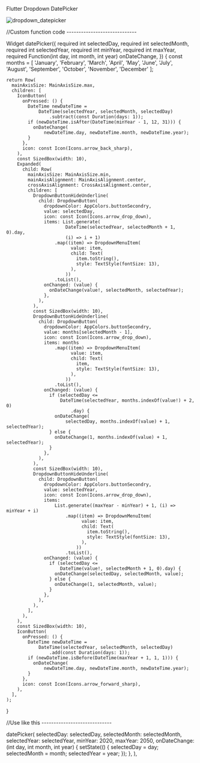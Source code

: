 Flutter Dropdown DatePicker


![dropdown_datepicker](https://github.com/user-attachments/assets/d9218ef8-7c90-4851-a213-a39dbaa48853)

//Custom function code -----------------------------

 Widget datePicker({
    required int selectedDay,
    required int selectedMonth,
    required int selectedYear,
    required int minYear,
    required int maxYear,
    required Function(int day, int month, int year) onDateChange,
  }) {
    const months = [
      'January',
      'February',
      'March',
      'April',
      'May',
      'June',
      'July',
      'August',
      'September',
      'October',
      'November',
      'December'
    ];

    return Row(
      mainAxisSize: MainAxisSize.max,
      children: [
        IconButton(
          onPressed: () {
            DateTime newDateTime =
                DateTime(selectedYear, selectedMonth, selectedDay)
                    .subtract(const Duration(days: 1));
            if (newDateTime.isAfter(DateTime(minYear - 1, 12, 31))) {
              onDateChange(
                  newDateTime.day, newDateTime.month, newDateTime.year);
            }
          },
          icon: const Icon(Icons.arrow_back_sharp),
        ),
        const SizedBox(width: 10),
        Expanded(
          child: Row(
            mainAxisSize: MainAxisSize.min,
            mainAxisAlignment: MainAxisAlignment.center,
            crossAxisAlignment: CrossAxisAlignment.center,
            children: [
              DropdownButtonHideUnderline(
                child: DropdownButton(
                  dropdownColor: AppColors.buttonSecondry,
                  value: selectedDay,
                  icon: const Icon(Icons.arrow_drop_down),
                  items: List.generate(
                          DateTime(selectedYear, selectedMonth + 1, 0).day,
                          (i) => i + 1)
                      .map((item) => DropdownMenuItem(
                            value: item,
                            child: Text(
                              item.toString(),
                              style: TextStyle(fontSize: 13),
                            ),
                          ))
                      .toList(),
                  onChanged: (value) {
                    onDateChange(value!, selectedMonth, selectedYear);
                  },
                ),
              ),
              const SizedBox(width: 10),
              DropdownButtonHideUnderline(
                child: DropdownButton(
                  dropdownColor: AppColors.buttonSecondry,
                  value: months[selectedMonth - 1],
                  icon: const Icon(Icons.arrow_drop_down),
                  items: months
                      .map((item) => DropdownMenuItem(
                            value: item,
                            child: Text(
                              item,
                              style: TextStyle(fontSize: 13),
                            ),
                          ))
                      .toList(),
                  onChanged: (value) {
                    if (selectedDay <=
                        DateTime(selectedYear, months.indexOf(value!) + 2, 0)
                            .day) {
                      onDateChange(
                          selectedDay, months.indexOf(value) + 1, selectedYear);
                    } else {
                      onDateChange(1, months.indexOf(value) + 1, selectedYear);
                    }
                  },
                ),
              ),
              const SizedBox(width: 10),
              DropdownButtonHideUnderline(
                child: DropdownButton(
                  dropdownColor: AppColors.buttonSecondry,
                  value: selectedYear,
                  icon: const Icon(Icons.arrow_drop_down),
                  items:
                      List.generate((maxYear - minYear) + 1, (i) => minYear + i)
                          .map((item) => DropdownMenuItem(
                                value: item,
                                child: Text(
                                  item.toString(),
                                  style: TextStyle(fontSize: 13),
                                ),
                              ))
                          .toList(),
                  onChanged: (value) {
                    if (selectedDay <=
                        DateTime(value!, selectedMonth + 1, 0).day) {
                      onDateChange(selectedDay, selectedMonth, value);
                    } else {
                      onDateChange(1, selectedMonth, value);
                    }
                  },
                ),
              ),
            ],
          ),
        ),
        const SizedBox(width: 10),
        IconButton(
          onPressed: () {
            DateTime newDateTime =
                DateTime(selectedYear, selectedMonth, selectedDay)
                    .add(const Duration(days: 1));
            if (newDateTime.isBefore(DateTime(maxYear + 1, 1, 1))) {
              onDateChange(
                  newDateTime.day, newDateTime.month, newDateTime.year);
            }
          },
          icon: const Icon(Icons.arrow_forward_sharp),
        ),
      ],
    );
  }


//Use like this -----------------------------

  datePicker(
    selectedDay: selectedDay,
    selectedMonth: selectedMonth,
    selectedYear: selectedYear,
    minYear: 2020,
    maxYear: 2050,
    onDateChange: (int day, int month, int year) {
      setState(() {
        selectedDay = day;
        selectedMonth = month;
        selectedYear = year;
      });
    },
  ),
